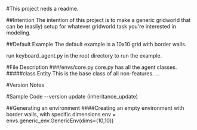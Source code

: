 #This project neds a readme. 

##Intention
The intention of this project is to make a generic gridworld that can be (easily) setup for whatever
gridworld task you're interested in modeling. 

##Default Example
The default example is a 10x10 grid with border walls.  

run keyboard_agent.py in the root directory to run the example.



#File Description
###/envs/core.py
core.py has all the agent classes.
#####class Entity
This is the base class of all non-features. 
...

#Version Notes


#Sample Code
--version update (inheritance_update)

##Generating an environment
####Creating an empty environment with border walls, with specific dimensions
env = envs.generic_env.GenericEnv(dims=(10,10))

####